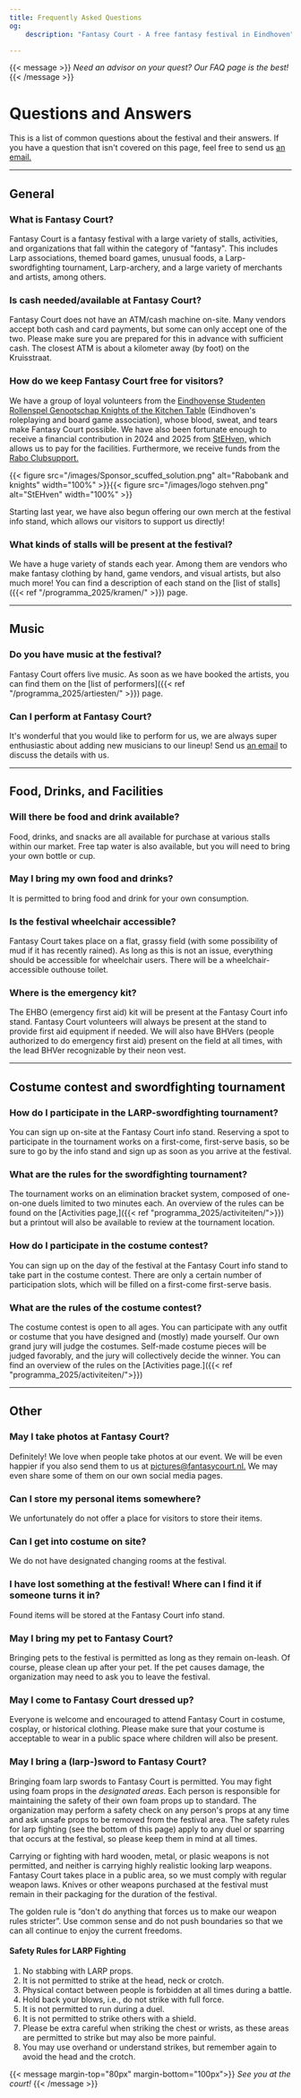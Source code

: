```yaml
---
title: Frequently Asked Questions
og:
    description: "Fantasy Court - A free fantasy festival in Eindhoven"

---
```


{{< message >}}
_Need an advisor on your quest?_
_Our FAQ page is the best!_
{{< /message >}}

#  Questions and Answers
This is a list of common questions about the festival and their answers. If you have a question that isn't covered on this page, feel free to send us [an email.](mailto:organisatie@fantasycourt.nl?subject=Question)

---
## **General**
### What is Fantasy Court?
Fantasy Court is a fantasy festival with a large variety of stalls, activities, and organizations that fall within the category of "fantasy". This includes Larp associations, themed board games, unusual foods, a Larp-swordfighting tournament, Larp-archery, and a large variety of merchants and artists, among others.

### Is cash needed/available at Fantasy Court?
Fantasy Court does not have an ATM/cash machine on-site. Many vendors accept both cash and card payments, but some can only accept one of the two. Please make sure you are prepared for this in advance with sufficient cash. The closest ATM is about a kilometer away (by foot) on the Kruisstraat. 

### How do we keep Fantasy Court free for visitors?
We have a group of loyal volunteers from the [Eindhovense Studenten Rollenspel Genootschap Knights of the Kitchen Table](https://kotkt.nl) (Eindhoven's roleplaying and board game association), whose blood, sweat, and tears make Fantasy Court possible. We have also been fortunate enough to receive a financial contribution in 2024 and 2025 from [StEHven,](https://stehven.nl/en/en-home/) which allows us to pay for the facilities. Furthermore, we receive funds from the [Rabo Clubsupport.](https://www.rabobank.nl/leden/clubsupport)

{{< figure src="/images/Sponsor_scuffed_solution.png" alt="Rabobank and knights" width="100%" >}}{{< figure src="/images/logo stehven.png" alt="StEHven" width="100%" >}}


Starting last year, we have also begun offering our own merch at the festival info stand, which allows our visitors to support us directly!

### What kinds of stalls will be present at the festival?
We have a huge variety of stands each year. Among them are vendors who make fantasy clothing by hand, game vendors, and visual artists, but also much more! You can find a description of each stand on the [list of stalls]({{< ref "/programma_2025/kramen/" >}}) page.

---
## **Music**
### Do you have music at the festival?
Fantasy Court offers live music. As soon as we have booked the artists, you can find them on the [list of performers]({{< ref "/programma_2025/artiesten/" >}}) page.

### Can I perform at Fantasy Court?
It's wonderful that you would like to perform for us, we are always super enthusiastic about adding new musicians to our lineup! Send us [an email](mailto:fc@kotkt.nl) to discuss the details with us.

---
## **Food, Drinks, and Facilities**
### Will there be food and drink available?
Food, drinks, and snacks are all available for purchase at various stalls within our market. Free tap water is also available, but you will need to bring your own bottle or cup.

### May I bring my own food and drinks?
It is permitted to bring food and drink for your own consumption.

### Is the festival wheelchair accessible?
Fantasy Court takes place on a flat, grassy field (with some possibility of mud if it has recently rained). As long as this is not an issue, everything should be accessible for wheelchair users. There will be a wheelchair-accessible outhouse toilet.

### Where is the emergency kit?
The EHBO (emergency first aid) kit will be present at the Fantasy Court info stand. Fantasy Court volunteers will always be present at the stand to provide first aid equipment if needed. We will also have BHVers (people authorized to do emergency first aid) present on the field at all times, with the lead BHVer recognizable by their neon vest.

---
## **Costume contest and swordfighting tournament**
### How do I participate in the LARP-swordfighting tournament?
You can sign up on-site at the Fantasy Court info stand. Reserving a spot to participate in the tournament works on a first-come, first-serve basis, so be sure to go by the info stand and sign up as soon as you arrive at the festival.

### What are the rules for the swordfighting tournament?
The tournament works on an elimination bracket system, composed of one-on-one duels limited to two minutes each. An overview of the rules can be found on the [Activities page,]({{< ref "programma_2025/activiteiten/">}}) but a printout will also be available to review at the tournament location.

### How do I participate in the costume contest?
You can sign up on the day of the festival at the Fantasy Court info stand to take part in the costume contest. There are only a certain number of participation slots, which will be filled on a first-come first-serve basis.

### What are the rules of the costume contest?
The costume contest is open to all ages. You can participate with any outfit or costume that you have designed and (mostly) made yourself. Our own grand jury will judge the costumes. Self-made costume pieces will be judged favorably, and the jury will collectively decide the winner.
You can find an overview of the rules on the [Activities page.]({{< ref "programma_2025/activiteiten/">}})

---
## **Other**

### May I take photos at Fantasy Court?
Definitely! We love when people take photos at our event. We will be even happier if you also send them to us at [pictures@fantasycourt.nl.](mailto:pictures@fantasycourt.nl) We may even share some of them on our own social media pages.

### Can I store my personal items somewhere?
We unfortunately do not offer a place for visitors to store their items.

### Can I get into costume on site?
We do not have designated changing rooms at the festival.

### I have lost something at the festival! Where can I find it if someone turns it in?
Found items will be stored at the Fantasy Court info stand.

### May I bring my pet to Fantasy Court?
Bringing pets to the festival is permitted as long as they remain on-leash. Of course, please clean up after your pet. If the pet causes damage, the organization may need to ask you to leave the festival.

### May I come to Fantasy Court dressed up?
Everyone is welcome and encouraged to attend Fantasy Court in costume, cosplay, or historical clothing. Please make sure that your costume is acceptable to wear in a public space where children will also be present.

### May I bring a (larp-)sword to Fantasy Court?
Bringing foam larp swords to Fantasy Court is permitted. You may fight using foam props in the *designated areas*. Each person is responsible for maintaining the safety of their own foam props up to standard. The organization may perform a safety check on any person's props at any time and ask unsafe props to be removed from the festival area. The safety rules for larp fighting (see the bottom of this page) apply to any duel or sparring that occurs at the festival, so please keep them in mind at all times.

Carrying or fighting with hard wooden, metal, or plasic weapons is not permitted, and neither is carrying highly realistic looking larp weapons. Fantasy Court takes place in a public area, so we must comply with regular weapon laws. Knives or other weapons purchased at the festival must remain in their packaging for the duration of the festival.

The golden rule is ”don't do anything that forces us to make our weapon rules stricter”. Use common sense and do not push boundaries so that we can all continue to enjoy the current freedoms.

#### Safety Rules for LARP Fighting
1. No stabbing with LARP props.
2. It is not permitted to strike at the head, neck or crotch.
3. Physical contact between people is forbidden at all times during a battle.
4. Hold back your blows, i.e., do not strike with full force.
5. It is not permitted to run during a duel.
6. It is not permitted to strike others with a shield.
7. Please be extra careful when striking the chest or wrists, as these areas are permitted to strike but may also be more painful.
8. You may use overhand or understand strikes, but remember again to avoid the head and the crotch.





{{< message margin-top="80px" margin-bottom="100px">}}
_See you at the court!_
{{< /message >}}